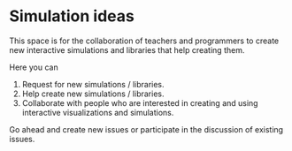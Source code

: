 # Simulation ideas
This space is for the collaboration of teachers and programmers to create new interactive simulations and libraries that help creating them.

Here you can
1. Request for new simulations / libraries.
2. Help create new simulations / libraries.
3. Collaborate with people who are interested in creating and using interactive visualizations and simulations.

Go ahead and create new issues or participate in the discussion of existing issues.
